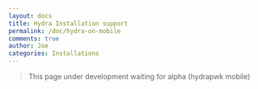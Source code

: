 ```yaml
---
layout: docs
title: Hydra Installation support
permalink: /doc/hydra-on-mobile
comments: true
author: Joe
categories: Installations
---
```


> This page under development waiting for alpha (hydrapwk mobile)